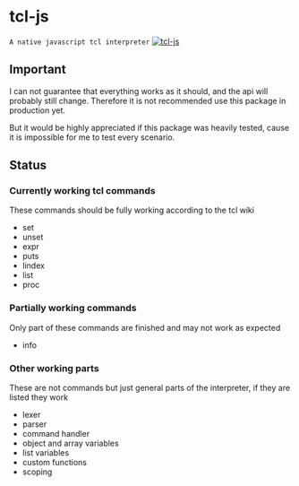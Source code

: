 # tcl-js

`A native javascript tcl interpreter`
[![tcl-js](https://img.shields.io/npm/v/tcl-js.svg?style=flat&color)](https://www.npmjs.com/package/tcl-js)

## Important

I can not guarantee that everything works as it should, and the api will probably still change.
Therefore it is not recommended  use this package in production yet.

But it would be highly appreciated if this package was heavily tested, cause it is impossible for me to test every scenario.

## Status

### Currently working tcl commands

These commands should be fully working according to the tcl wiki

* set
* unset
* expr
* puts
* lindex
* list
* proc

### Partially working commands

Only part of these commands are finished and may not work as expected

* info

### Other working parts

These are not commands but just general parts of the interpreter, if they are listed they work

* lexer
* parser
* command handler
* object and array variables
* list variables
* custom functions
* scoping
